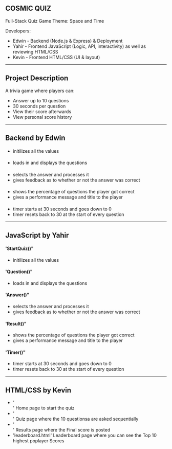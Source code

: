 ## COSMIC QUIZ 

Full-Stack Quiz Game 
Theme: Space and Time

Developers:
- Edwin - Backend (Node.js & Express) & Deployment
- Yahir - Frontend JavaScript (Logic, API, interactivity) as well as reviewing HTML/CSS
- Kevin - Frontend HTML/CSS (UI & layout)

---

## Project Description

A trivia game where players can:

- Answer up to 10 questions
- 30 seconds per question
- View their score afterwards
- View personal score history

---

## Backend by Edwin

#### 

- initilizes all the values

#### 

- loads in and displays the questions

#### 

- selects the answer and processes it
- gives feedback as to whether or not the answer was correct

#### 

- shows the percentage of questions the player got correct
- gives a performance message and title to the player

#### 

- timer starts at 30 seconds and goes down to 0
- timer resets back to 30 at the start of every question


---

## JavaScript by Yahir

#### 'StartQuiz()"

- initilizes all the values

#### 'Question()"

- loads in and displays the questions

#### 'Answer()"

- selects the answer and processes it
- gives feedback as to whether or not the answer was correct

#### 'Result()"

- shows the percentage of questions the player got correct
- gives a performance message and title to the player

#### 'Timer()"

- timer starts at 30 seconds and goes down to 0
- timer resets back to 30 at the start of every question

---

## HTML/CSS by Kevin

- '<div id="home-page" class="page active">' Home page to start the quiz
- '<div id="quiz-page" class="page">' Quiz page where the 10 questionsa are asked sequentially
- '<div id="results-page" class="page">' Results page where  the Final score is posted
- 'leaderboard.html' Leaderboard page where you can see the Top 10 highest poplayer Scores
